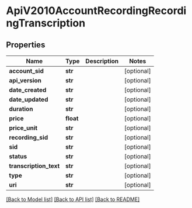# ApiV2010AccountRecordingRecordingTranscription

## Properties
Name | Type | Description | Notes
------------ | ------------- | ------------- | -------------
**account_sid** | **str** |  | [optional] 
**api_version** | **str** |  | [optional] 
**date_created** | **str** |  | [optional] 
**date_updated** | **str** |  | [optional] 
**duration** | **str** |  | [optional] 
**price** | **float** |  | [optional] 
**price_unit** | **str** |  | [optional] 
**recording_sid** | **str** |  | [optional] 
**sid** | **str** |  | [optional] 
**status** | **str** |  | [optional] 
**transcription_text** | **str** |  | [optional] 
**type** | **str** |  | [optional] 
**uri** | **str** |  | [optional] 

[[Back to Model list]](../README.md#documentation-for-models) [[Back to API list]](../README.md#documentation-for-api-endpoints) [[Back to README]](../README.md)


